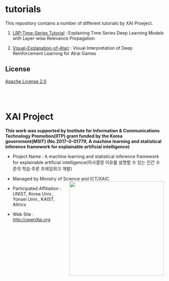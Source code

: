# tutorials

This repository contains a number of different tutorials by XAI Proeject.

1. [LRP-Time-Series Tutorial](https://github.com/OpenXAIProject/tutorials/tree/master/LRP-Time-Series) : Explaining Time Series Deep Learning Models with Layer-wise Relevance Propagation

2. [Visual-Explanation-of-Atari](https://github.com/OpenXAIProject/tutorials/tree/master/Visual-Explanation-of-Atari) : Visual Interpretation of Deep Reinforcement Learning for Atrai Games


## License
[Apache License 2.0](https://github.com/OpenXAIProject/tutorials/blob/master/LICENSE "Apache")


<br /> 
<br />

# XAI Project 

**This work was supported by Institute for Information & Communications Technology Promotion(IITP) grant funded by the Korea government(MSIT) (No.2017-0-01779, A machine learning and statistical inference framework for explainable artificial intelligence)**

+ Project Name : A machine learning and statistical inference framework for explainable artificial intelligence(의사결정 이유를 설명할 수 있는 인간 수준의 학습·추론 프레임워크 개발)

+ Managed by Ministry of Science and ICT/XAIC <img align="right" src="http://xai.unist.ac.kr/static/img/logos/XAIC_logo.png" width=300px>

+ Participated Affiliation : UNIST, Korea Univ., Yonsei Univ., KAIST, AItrics  

+ Web Site : <http://openXai.org>

